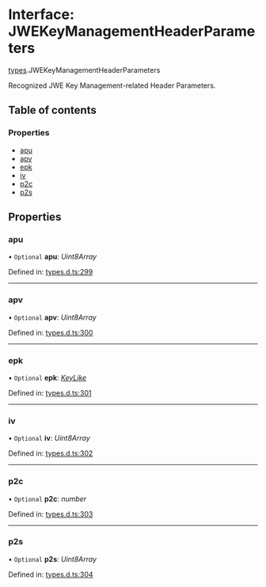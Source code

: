 # Interface: JWEKeyManagementHeaderParameters

[types](../modules/types.md).JWEKeyManagementHeaderParameters

Recognized JWE Key Management-related Header Parameters.

## Table of contents

### Properties

- [apu](types.jwekeymanagementheaderparameters.md#apu)
- [apv](types.jwekeymanagementheaderparameters.md#apv)
- [epk](types.jwekeymanagementheaderparameters.md#epk)
- [iv](types.jwekeymanagementheaderparameters.md#iv)
- [p2c](types.jwekeymanagementheaderparameters.md#p2c)
- [p2s](types.jwekeymanagementheaderparameters.md#p2s)

## Properties

### apu

• `Optional` **apu**: *Uint8Array*

Defined in: [types.d.ts:299](https://github.com/panva/jose/blob/v3.12.1/src/types.d.ts#L299)

___

### apv

• `Optional` **apv**: *Uint8Array*

Defined in: [types.d.ts:300](https://github.com/panva/jose/blob/v3.12.1/src/types.d.ts#L300)

___

### epk

• `Optional` **epk**: [*KeyLike*](../types/types.keylike.md)

Defined in: [types.d.ts:301](https://github.com/panva/jose/blob/v3.12.1/src/types.d.ts#L301)

___

### iv

• `Optional` **iv**: *Uint8Array*

Defined in: [types.d.ts:302](https://github.com/panva/jose/blob/v3.12.1/src/types.d.ts#L302)

___

### p2c

• `Optional` **p2c**: *number*

Defined in: [types.d.ts:303](https://github.com/panva/jose/blob/v3.12.1/src/types.d.ts#L303)

___

### p2s

• `Optional` **p2s**: *Uint8Array*

Defined in: [types.d.ts:304](https://github.com/panva/jose/blob/v3.12.1/src/types.d.ts#L304)
